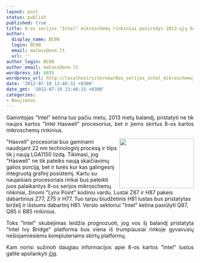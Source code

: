 ```yaml
---
layout: post
status: publish
published: true
title: 8-os serijos "Intel" mikroschemų rinkiniai pasirodys 2013-ųjų balandį
author:
  display_name: BC00
  login: BC00
  email: matasx@one.lt
  url: ''
author_login: BC00
author_email: matasx@one.lt
wordpress_id: 6655
wordpress_url: http://localhost/site/new/8os_serijos_intel_mikroschemu_rinkiniai_pasirodys_2013uju_balandi/
date: '2012-07-19 13:46:31 +0300'
date_gmt: '2012-07-19 13:46:31 +0300'
categories:
- Naujienos
---
```

<p style="text-align: justify;">
	Gamintojas &quot;Intel&quot; ketina tuo pačiu metu, 2013 metų balandį, pristatyti ne tik naujos kartos &quot;Intel Haswell&quot; procesorius, bet ir jiems skirtus 8-os kartos mikroschemų rinkinius.</p>
<p>
	<img alt="" src="http://technews.lt/userfiles/intellogo2.jpg" style="width: 200px; height: 133px; float: right; text-align: justify;" /></p>
<p>
	&quot;Hasvell&quot; procesoriai bus gaminami naudojant 22 nm technologinį procesą ir tilps tik į naują LGA1150 lizdą. Tikimasi, jog &quot;Haswell&quot; ne tik pateiks naują skaičiavimų galios porciją, bet ir turės kur kas galingesnį integruotą grafinį posistemį. Kartu su naujaisiais procesoriais rinkai bus pateikti juos palaikantys 8-os serijos mikroschemų rinkiniai, žinomi &quot;Lynx Point&quot; kodiniu vardu. Lustai Z87 ir H87 pakeis dabartinius Z77, Z75 ir H77. Tuo tarpu biudžetinis H81 lustas bus pristatytas birželį ir i&scaron;stums dabartinį H61. Verslo sektoriui &quot;Intel&quot; ketina pasiūlyti Q87, Q85 ir B85 rinkinius.</p>
<p style="text-align: justify;">
	Toks &quot;Intel&quot; skubėjimas leidžia prognozuoti, jog vos &scaron;į balandį pristatyta &quot;Intel Ivy Bridge&quot; platforma bus viena i&scaron; trumpiausiai rinkoje gyvavusių ne&scaron;iojamiesiems kompiuteriams skirtų platformų.</p>
<p style="text-align: justify;">
	Kam norisi sužinoti daugiau informacijos apie 8-os kartos &quot;Intel&quot; lustus galite apsilankyti <em><a href="http://www.technews.lt/tekstas/paaiskejo_intel_lynx_point_lusto_specifikacijos.html;;">čia</a></em>.</p>
